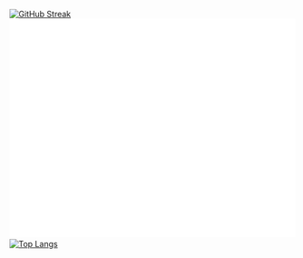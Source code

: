 [![GitHub Streak](https://github-readme-streak-stats.herokuapp.com?user=uzimasam&theme=tokyonight&date_format=j%20M%5B%20Y%5D&stroke=DD50B5&fire=DD2727&currStreakNum=2DDD76)](https://git.io/streak-stats)
![Metrics](/github-metrics.svg)
[![Top Langs](https://github-readme-stats.vercel.app/api/top-langs/?username=uzimasam&theme=tokyonight)](https://github.com/anuraghazra/github-readme-stats)

